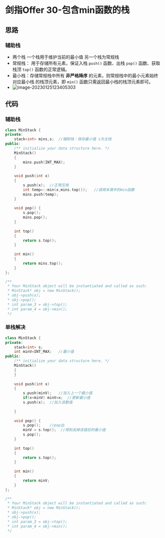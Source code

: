 # 剑指Offer 30-包含min函数的栈

## 思路

### 辅助栈

- 两个栈 一个栈用于维护当前的最小值 另一个栈为常规栈
- 常规栈： 用于存储所有元素，保证入栈 `push()` 函数、出栈 `pop()` 函数、获取栈顶 `top()` 函数的正常逻辑。
- 最小栈：存储常规栈中所有 **非严格降序** 的元素，则常规栈中的最小元素始终对应最小栈 的栈顶元素，即 `min()` 函数只需返回最小栈的栈顶元素即可。
- ![image-20230125123405303](https://happygoing.oss-cn-beijing.aliyuncs.com/img/image-20230125123405303.png)

## 代码

### 辅助栈

```C++
class MinStack {
private:
    stack<int> mins,s;  //辅助栈：保存最小值 s为主栈
public:
    /** initialize your data structure here. */
    MinStack() 
    {
        mins.push(INT_MAX);
    }
    
    void push(int x) 
    {
        s.push(x);  //正常压栈
        int temp=::min(x,mins.top());   //调用本类中的min函数
        mins.push(temp);
    }
    
    void pop() {
        s.pop();
        mins.pop();
    }
    
    int top() 
    {
        return s.top();
    }
    
    int min() 
    {
        return mins.top();
    }
};

/**
 * Your MinStack object will be instantiated and called as such:
 * MinStack* obj = new MinStack();
 * obj->push(x);
 * obj->pop();
 * int param_3 = obj->top();
 * int param_4 = obj->min();
 */
```

### 单栈解决

```C++
class MinStack {
private:
    stack<int> s;  
    int minV=INT_MAX;   //最小值
public:
    /** initialize your data structure here. */
    MinStack() 
    {
    }
    
    void push(int x) 
    {
        s.push(minV);   //加入上一个最小值
        if(x<minV) minV=x;  //更新最小值
        s.push(x);  //加入该数值
        
    }
    
    void pop() {
        s.pop();    //pop出
        minV = s.top();  //得到去掉该值后的最小值
        s.pop();
    }
    
    int top() 
    {
        return s.top();
    }
    
    int min() 
    {
        return minV;
    }
};

/**
 * Your MinStack object will be instantiated and called as such:
 * MinStack* obj = new MinStack();
 * obj->push(x);
 * obj->pop();
 * int param_3 = obj->top();
 * int param_4 = obj->min();
 */
```

